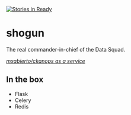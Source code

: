 [![Stories in Ready](https://badge.waffle.io/mxabierto/shogun.png?label=ready&title=Ready)](https://waffle.io/mxabierto/shogun)
# shogun
The real commander-in-chief of the Data Squad.

_[mxabierto/ckanops as a service](https://github.com/mxabierto/ckanops)_

## In the box

- Flask
- Celery
- Redis
